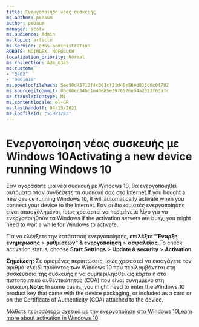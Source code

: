 ```yaml
---
title: Ενεργοποίηση νέας συσκευής
ms.author: pebaum
author: pebaum
manager: scotv
ms.audience: Admin
ms.topic: article
ms.service: o365-administration
ROBOTS: NOINDEX, NOFOLLOW
localization_priority: Normal
ms.collection: Adm_O365
ms.custom:
- "3402"
- "9001418"
ms.openlocfilehash: 5ee50d45712f4c363cf21d49e56ed813d6c0f782
ms.sourcegitcommit: 8bc60ec34bc1e40685e3976576e04a2623f63a7c
ms.translationtype: MT
ms.contentlocale: el-GR
ms.lasthandoff: 04/15/2021
ms.locfileid: "51823283"
---
```

# <a name="activating-a-new-device-running-windows-10"></a><span data-ttu-id="dd7fc-102">Ενεργοποίηση νέας συσκευής με Windows 10</span><span class="sxs-lookup"><span data-stu-id="dd7fc-102">Activating a new device running Windows 10</span></span>

<span data-ttu-id="dd7fc-103">Εάν αγοράσατε μια νέα συσκευή με Windows 10, θα ενεργοποιηθεί αυτόματα όταν συνδέσετε τη συσκευή σας στο Internet.</span><span class="sxs-lookup"><span data-stu-id="dd7fc-103">If you bought a new device running Windows 10, it will automatically activate when you connect your device to the Internet.</span></span> <span data-ttu-id="dd7fc-104">Εάν οι διακομιστές ενεργοποίησης είναι απασχολημένοι, ίσως χρειαστεί να περιμένετε λίγο για να ενεργοποιηθούν τα Windows.</span><span class="sxs-lookup"><span data-stu-id="dd7fc-104">If the activation servers are busy, you might need to wait a while for Windows to activate.</span></span>

<span data-ttu-id="dd7fc-105">Για να ελέγξετε την κατάσταση ενεργοποίησης, **επιλέξτε "Έναρξη** **ενημέρωσης**  >  **ρυθμίσεων" & ενεργοποίηση**  >  **ασφαλείας.**</span><span class="sxs-lookup"><span data-stu-id="dd7fc-105">To check activation status, choose **Start** **Settings** > **Update & security** > **Activation**.</span></span>

<span data-ttu-id="dd7fc-106">**Σημείωση:** Σε ορισμένες περιπτώσεις, ίσως χρειαστεί να εισαγάγετε τον αριθμό-κλειδί προϊόντος των Windows 10 που περιλαμβάνεται στη συσκευασία της συσκευής ή να συμπεριληφθεί ως κάρτα ή στο πιστοποιητικό αυθεντικότητας (COA) που είναι συνημμένο στη συσκευή.</span><span class="sxs-lookup"><span data-stu-id="dd7fc-106">**Note:** In some cases, you might need to enter the Windows 10 product key that came with the device packaging, or included as a card or on the Certificate of Authenticity (COA) attached to the device.</span></span>

[<span data-ttu-id="dd7fc-107">Μάθετε περισσότερα σχετικά με την ενεργοποίηση στα Windows 10</span><span class="sxs-lookup"><span data-stu-id="dd7fc-107">Learn more about activation in Windows 10</span></span>](https://support.microsoft.com/help/12440)